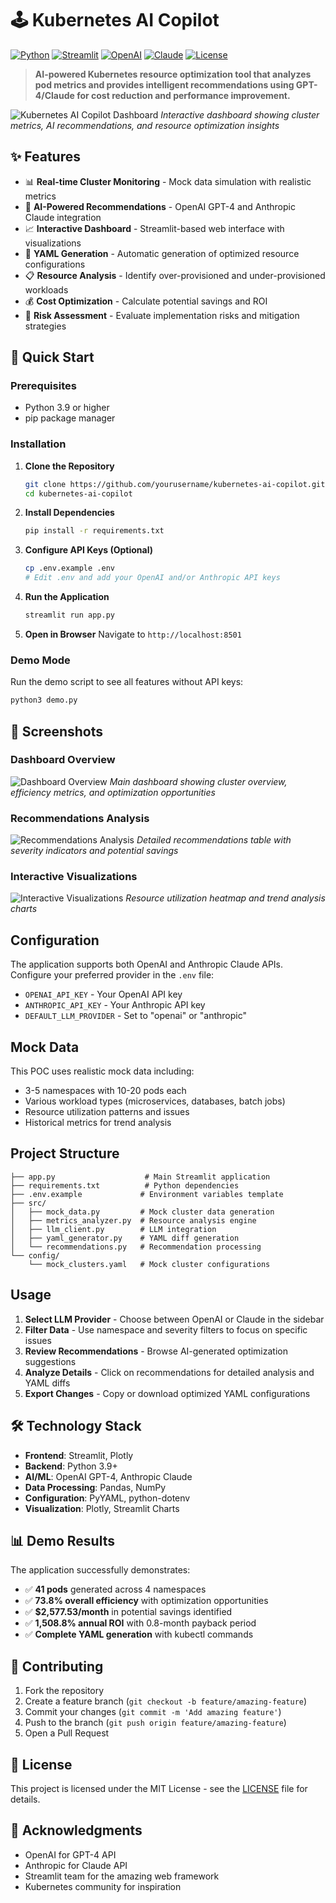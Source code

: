 # 🕹️ Kubernetes AI Copilot

[![Python](https://img.shields.io/badge/Python-3.9+-blue.svg)](https://python.org)
[![Streamlit](https://img.shields.io/badge/Streamlit-1.28+-red.svg)](https://streamlit.io)
[![OpenAI](https://img.shields.io/badge/OpenAI-GPT--4-green.svg)](https://openai.com)
[![Claude](https://img.shields.io/badge/Anthropic-Claude-orange.svg)](https://anthropic.com)
[![License](https://img.shields.io/badge/License-MIT-yellow.svg)](LICENSE)

> **AI-powered Kubernetes resource optimization tool that analyzes pod metrics and provides intelligent recommendations using GPT-4/Claude for cost reduction and performance improvement.**

![Kubernetes AI Copilot Dashboard](img/Kubernetes%20AI%20Copilot.jpeg)
*Interactive dashboard showing cluster metrics, AI recommendations, and resource optimization insights*

## ✨ Features

- 📊 **Real-time Cluster Monitoring** - Mock data simulation with realistic metrics
- 🤖 **AI-Powered Recommendations** - OpenAI GPT-4 and Anthropic Claude integration
- 📈 **Interactive Dashboard** - Streamlit-based web interface with visualizations
- 🔧 **YAML Generation** - Automatic generation of optimized resource configurations
- 📋 **Resource Analysis** - Identify over-provisioned and under-provisioned workloads
- 💰 **Cost Optimization** - Calculate potential savings and ROI
- 🎯 **Risk Assessment** - Evaluate implementation risks and mitigation strategies

## 🚀 Quick Start

### Prerequisites
- Python 3.9 or higher
- pip package manager

### Installation

1. **Clone the Repository**
   ```bash
   git clone https://github.com/yourusername/kubernetes-ai-copilot.git
   cd kubernetes-ai-copilot
   ```

2. **Install Dependencies**
   ```bash
   pip install -r requirements.txt
   ```

3. **Configure API Keys (Optional)**
   ```bash
   cp .env.example .env
   # Edit .env and add your OpenAI and/or Anthropic API keys
   ```

4. **Run the Application**
   ```bash
   streamlit run app.py
   ```

5. **Open in Browser**
   Navigate to `http://localhost:8501`

### Demo Mode
Run the demo script to see all features without API keys:
```bash
python3 demo.py
```

## 📸 Screenshots

### Dashboard Overview
![Dashboard Overview](img/Kubernetes%20AI%20Copilot%20·%202.20pm%20·%2010-17.jpeg)
*Main dashboard showing cluster overview, efficiency metrics, and optimization opportunities*

### Recommendations Analysis
![Recommendations Analysis](img/Kubernetes%20AI%20Copilot%20·%202.20pm%20·%2010-17%20(1).jpeg)
*Detailed recommendations table with severity indicators and potential savings*

### Interactive Visualizations
![Interactive Visualizations](img/Kubernetes%20AI%20Copilot%20·%202.21pm%20·%2010-17.jpeg)
*Resource utilization heatmap and trend analysis charts*

## Configuration

The application supports both OpenAI and Anthropic Claude APIs. Configure your preferred provider in the `.env` file:

- `OPENAI_API_KEY` - Your OpenAI API key
- `ANTHROPIC_API_KEY` - Your Anthropic API key  
- `DEFAULT_LLM_PROVIDER` - Set to "openai" or "anthropic"

## Mock Data

This POC uses realistic mock data including:
- 3-5 namespaces with 10-20 pods each
- Various workload types (microservices, databases, batch jobs)
- Resource utilization patterns and issues
- Historical metrics for trend analysis

## Project Structure

```
├── app.py                    # Main Streamlit application
├── requirements.txt          # Python dependencies
├── .env.example             # Environment variables template
├── src/
│   ├── mock_data.py         # Mock cluster data generation
│   ├── metrics_analyzer.py  # Resource analysis engine
│   ├── llm_client.py        # LLM integration
│   ├── yaml_generator.py    # YAML diff generation
│   └── recommendations.py   # Recommendation processing
└── config/
    └── mock_clusters.yaml   # Mock cluster configurations
```

## Usage

1. **Select LLM Provider** - Choose between OpenAI or Claude in the sidebar
2. **Filter Data** - Use namespace and severity filters to focus on specific issues
3. **Review Recommendations** - Browse AI-generated optimization suggestions
4. **Analyze Details** - Click on recommendations for detailed analysis and YAML diffs
5. **Export Changes** - Copy or download optimized YAML configurations

## 🛠️ Technology Stack

- **Frontend**: Streamlit, Plotly
- **Backend**: Python 3.9+
- **AI/ML**: OpenAI GPT-4, Anthropic Claude
- **Data Processing**: Pandas, NumPy
- **Configuration**: PyYAML, python-dotenv
- **Visualization**: Plotly, Streamlit Charts

## 📊 Demo Results

The application successfully demonstrates:
- ✅ **41 pods** generated across 4 namespaces
- ✅ **73.8% overall efficiency** with optimization opportunities
- ✅ **$2,577.53/month** in potential savings identified
- ✅ **1,508.8% annual ROI** with 0.8-month payback period
- ✅ **Complete YAML generation** with kubectl commands

## 🤝 Contributing

1. Fork the repository
2. Create a feature branch (`git checkout -b feature/amazing-feature`)
3. Commit your changes (`git commit -m 'Add amazing feature'`)
4. Push to the branch (`git push origin feature/amazing-feature`)
5. Open a Pull Request

## 📄 License

This project is licensed under the MIT License - see the [LICENSE](LICENSE) file for details.

## 🙏 Acknowledgments

- OpenAI for GPT-4 API
- Anthropic for Claude API
- Streamlit team for the amazing web framework
- Kubernetes community for inspiration
